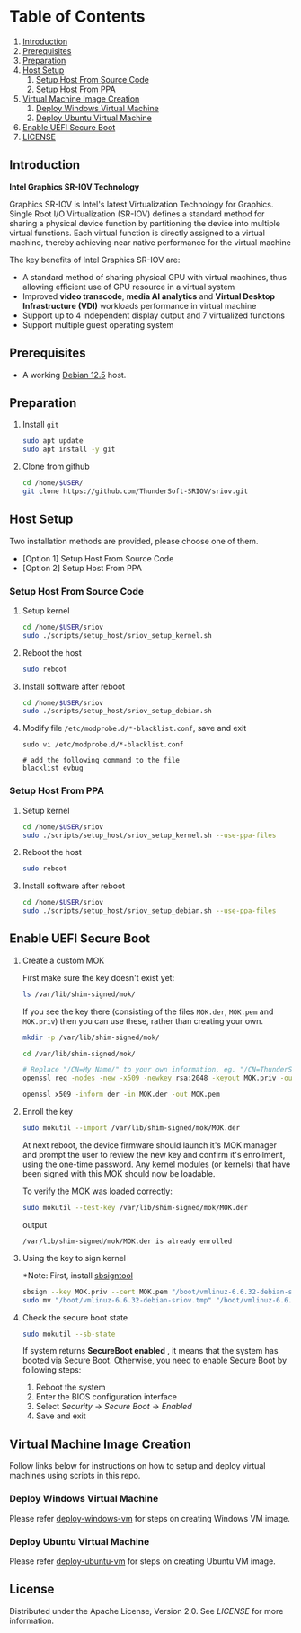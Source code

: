 <!-- TABLE OF CONTENTS -->
# Table of Contents
1. [Introduction](#introduction)
1. [Prerequisites](#prerequisites)
1. [Preparation](#preparation)
1. [Host Setup](#host-setup)
    1. [Setup Host From Source Code](#setup-host-from-source-code)
    1. [Setup Host From PPA](#setup-host-from-ppa)
1. [Virtual Machine Image Creation](#virtual-machine-image-creation)
    1. [Deploy Windows Virtual Machine](#deploy-windows-virtual-machine)
    1. [Deploy Ubuntu Virtual Machine](#deploy-ubuntu-virtual-machine)
1. [Enable UEFI Secure Boot](#enable-uefi-secure-boot)
1. [LICENSE](#license)

<!-- INSTRUCTION -->
## Introduction

**Intel Graphics SR-IOV Technology**

Graphics SR-IOV is Intel's latest Virtualization Technology for Graphics. Single Root I/O Virtualization (SR-IOV) defines a standard method for sharing a physical device function by partitioning the device into multiple virtual functions. Each virtual function is directly assigned to a virtual machine, thereby achieving near native performance for the virtual machine

The key benefits of Intel Graphics SR-IOV are:
  * A standard method of sharing physical GPU with virtual machines, thus allowing efficient use of GPU resource in a virtual system
  * Improved **video transcode**, **media AI analytics** and **Virtual Desktop Infrastructure (VDI)** workloads performance in virtual machine
  * Support up to 4 independent display output and 7 virtualized functions
  * Support multiple guest operating system

<!-- PREREQUISITES -->
## Prerequisites

  * A working [Debian 12.5](https://get.debian.org/images/archive/12.5.0/amd64/iso-dvd/debian-12.5.0-amd64-DVD-1.iso) host.

## Preparation

1. Install `git`

    ```sh
    sudo apt update
    sudo apt install -y git
    ```

2. Clone from github

    ```sh
    cd /home/$USER/
    git clone https://github.com/ThunderSoft-SRIOV/sriov.git
    ```

<!-- HOST SETUP -->
## Host Setup

Two installation methods are provided, please choose one of them.

  * [Option 1] Setup Host From Source Code
  * [Option 2] Setup Host From PPA

### Setup Host From Source Code

1. Setup kernel 

    ```sh
    cd /home/$USER/sriov
    sudo ./scripts/setup_host/sriov_setup_kernel.sh
    ```

2. Reboot the host

    ```sh
    sudo reboot
    ```

3. Install software after reboot

    ```sh
    cd /home/$USER/sriov
    sudo ./scripts/setup_host/sriov_setup_debian.sh
    ```
4. Modify file `/etc/modprobe.d/*-blacklist.conf`,  save and exit

    ```shell
    sudo vi /etc/modprobe.d/*-blacklist.conf

    # add the following command to the file
    blacklist evbug
    ```

### Setup Host From PPA

1. Setup kernel

    ```sh
    cd /home/$USER/sriov
    sudo ./scripts/setup_host/sriov_setup_kernel.sh --use-ppa-files
    ```

2. Reboot the host

    ```sh
    sudo reboot
    ```

3. Install software after reboot

    ```sh
    cd /home/$USER/sriov
    sudo ./scripts/setup_host/sriov_setup_debian.sh --use-ppa-files
    ```

## Enable UEFI Secure Boot

1. Create a custom MOK

    First make sure the key doesn't exist yet:

    ```sh
    ls /var/lib/shim-signed/mok/
    ```

    If you see the key there (consisting of the files `MOK.der`, `MOK.pem` and `MOK.priv`) then you can use these, rather than creating your own.

    ```sh
    mkdir -p /var/lib/shim-signed/mok/

    cd /var/lib/shim-signed/mok/

    # Replace "/CN=My Name/" to your own information, eg. "/CN=ThunderSoft/"
    openssl req -nodes -new -x509 -newkey rsa:2048 -keyout MOK.priv -outform DER -out MOK.der -days 36500 -subj "/CN=My Name/"

    openssl x509 -inform der -in MOK.der -out MOK.pem
    ```

2. Enroll the key

    ```sh
    sudo mokutil --import /var/lib/shim-signed/mok/MOK.der
    ```

    At next reboot, the device firmware should launch it's MOK manager and prompt the user to review the new key and confirm it's enrollment, using the one-time password. Any kernel modules (or kernels) that have been signed with this MOK should now be loadable.

    To verify the MOK was loaded correctly:

    ```sh
    sudo mokutil --test-key /var/lib/shim-signed/mok/MOK.der
    ```

    output
    ```
    /var/lib/shim-signed/mok/MOK.der is already enrolled
    ```

3. Using the key to sign kernel

    *Note: First, install [sbsigntool](https://packages.debian.org/search?keywords=sbsigntool)

    ```sh
    sbsign --key MOK.priv --cert MOK.pem "/boot/vmlinuz-6.6.32-debian-sriov" --output "/boot/vmlinuz-6.6.32-debian-sriov.tmp"
    sudo mv "/boot/vmlinuz-6.6.32-debian-sriov.tmp" "/boot/vmlinuz-6.6.32-debian-sriov"
    ```

4. Check the secure boot state

    ```sh
    sudo mokutil --sb-state
    ```

    If system returns **SecureBoot enabled** , it means that the system has booted via Secure Boot. Otherwise, you need to enable Secure Boot by following steps: 
    1) Reboot the system
    2) Enter the BIOS configuration interface
    3) Select *Security* -> *Secure Boot* -> *Enabled*
    4) Save and exit


<!-- VIRTUAL MACHINE IMAGE CREATION -->
## Virtual Machine Image Creation

Follow links below for instructions on how to setup and deploy virtual machines using scripts in this repo.

### Deploy Windows Virtual Machine

Please refer [deploy-windows-vm](docs/deploy-windows-vm.md) for steps on creating Windows VM image.

### Deploy Ubuntu Virtual Machine

Please refer [deploy-ubuntu-vm](docs/deploy-ubuntu-vm.md) for steps on creating Ubuntu VM image.

<!-- LICENSE -->
## License

Distributed under the Apache License, Version 2.0. See *LICENSE* for more information.
